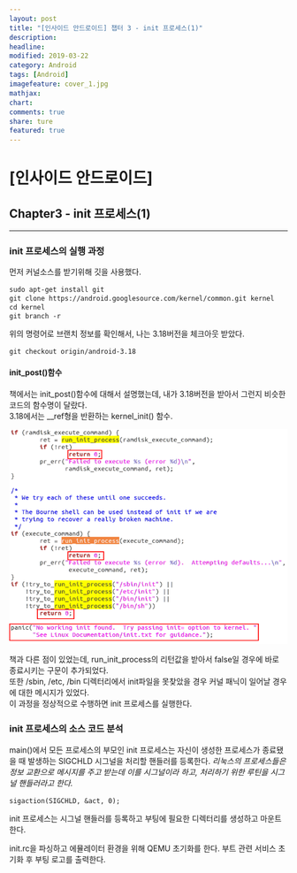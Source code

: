 ```yaml
---
layout: post
title: "[인사이드 안드로이드] 챕터 3 - init 프로세스(1)"
description:
headline:
modified: 2019-03-22
category: Android
tags: [Android]
imagefeature: cover_1.jpg
mathjax:
chart:
comments: true
share: ture
featured: true
---
```


# [인사이드 안드로이드]


## Chapter3 - init 프로세스(1)


---------------------------------------


### init 프로세스의 실행 과정

먼저 커널소스를 받기위해 깃을 사용했다.  
```
sudo apt-get install git  
git clone https://android.googlesource.com/kernel/common.git kernel  
cd kernel  
git branch -r  
```

위의 명령어로 브랜치 정보를 확인해서, 나는 3.18버전을 체크아웃 받았다.
```
git checkout origin/android-3.18  
```

#### init_post()함수  

책에서는 init_post()함수에 대해서 설명했는데, 내가 3.18버전을 받아서 그런지 비슷한 코드의 함수명이 달랐다.  
3.18에서는 __ref형을 반환하는 kernel_init() 함수.  

![Alt text](/images/post/ch3.PNG "ch3")                                                

책과 다른 점이 있었는데, run_init_process의 리턴값을 받아서 false일 경우에 바로 종료시키는 구문이 추가되었다.  
또한 /sbin, /etc, /bin 디렉터리에서 init파일을 못찾았을 경우 커널 패닉이 일어날 경우에 대한 메시지가 있었다.  
이 과정을 정상적으로 수행하면 init 프로세스를 실행한다.

### init 프로세스의 소스 코드 분석

main()에서 모든 프로세스의 부모인 init 프로세스는 자신이 생성한 프로세스가 종료됐을 때 발생하는 SIGCHLD 시그널을 처리할 핸들러를 등록한다.
*리눅스의 프로세스들은 정보 교환으로 메시지를 주고 받는데 이를 시그널이라 하고, 처리하기 위한 루틴을 시그널 핸들러라고 한다.*
```
sigaction(SIGCHLD, &act, 0);
```
init 프로세스는 시그널 핸들러를 등록하고 부팅에 필요한 디렉터리를 생성하고 마운트한다.

init.rc을 파싱하고 에뮬레이터 환경을 위해 QEMU 초기화를 한다. 부트 관련 서비스 초기화 후 부팅 로고를 출력한다.  

